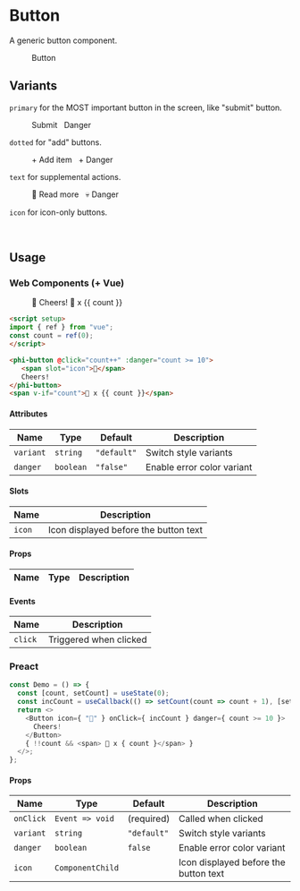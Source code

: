 # Button

A generic button component.

<figure>
  <phi-button>
    Button
  </phi-button>
</figure>

## Variants

`primary` for the MOST important button in the screen, like "submit" button.

<figure>
  <phi-button variant="primary">
    Submit
  </phi-button>
  &nbsp;
  <phi-button danger variant="primary">
    Danger
  </phi-button>
</figure>

`dotted` for "add" buttons.

<figure>
  <phi-button variant="dotted">
    + Add item
  </phi-button>
  &nbsp;
  <phi-button danger variant="dotted">
    + Danger
  </phi-button>
</figure>

`text` for supplemental actions.

<figure>
  <phi-button variant="text">
    <span slot="icon">📕</span>
    Read more
  </phi-button>
  &nbsp;
  <phi-button danger variant="text">
    <span slot="icon">💀</span>
    Danger
  </phi-button>
</figure>

`icon` for icon-only buttons.

<figure>
  <phi-button variant="icon">
    <phi-icon icon="effect" />
  </phi-button>
  &nbsp;
  <phi-button danger variant="icon">
    <phi-icon icon="delete" />
  </phi-button>
</figure>

## Usage

<script setup>
import "./demo";
import { ref } from "vue";
const count = ref(0);
</script>

### Web Components (+ Vue)

<figure>
  <phi-button @click="count++" :danger="count >= 10">
    <span slot="icon">🍺</span>
    Cheers!
  </phi-button>
  <span v-if="count">
    🍻 x {{ count }}
  </span>
</figure>

```html
<script setup>
import { ref } from "vue";
const count = ref(0);
</script>

<phi-button @click="count++" :danger="count >= 10">
   <span slot="icon">🍺</span>
   Cheers!
</phi-button>
<span v-if="count">🍻 x {{ count }}</span>
```

#### Attributes

| Name      | Type      | Default     | Description                |
|-----------|-----------|-------------|----------------------------|
| `variant` | `string`  | `"default"` | Switch style variants      |
| `danger`  | `boolean` | `"false"`   | Enable error color variant |

#### Slots

| Name   | Description                           |
|--------|---------------------------------------|
| `icon` | Icon displayed before the button text |

#### Props

| Name | Type | Description |
|------|------|-------------|

#### Events

| Name    | Description            |
|---------|------------------------|
| `click` | Triggered when clicked |

### Preact

<figure>
  <phi-button-demo />
</figure>

```js
const Demo = () => {
  const [count, setCount] = useState(0);
  const incCount = useCallback(() => setCount(count => count + 1), [setCount]);
  return <>
    <Button icon={ "🍺" } onClick={ incCount } danger={ count >= 10 }>
      Cheers!
    </Button>
    { !!count && <span> 🍻 x { count }</span> }
  </>;
};
```

#### Props

| Name      | Type             | Default     | Description                           |
|-----------|------------------|-------------|---------------------------------------|
| `onClick` | `Event => void`  | (required)  | Called when clicked                   |
| `variant` | `string`         | `"default"` | Switch style variants                 |
| `danger`  | `boolean`        | `false`     | Enable error color variant            |
| `icon`    | `ComponentChild` |             | Icon displayed before the button text |
